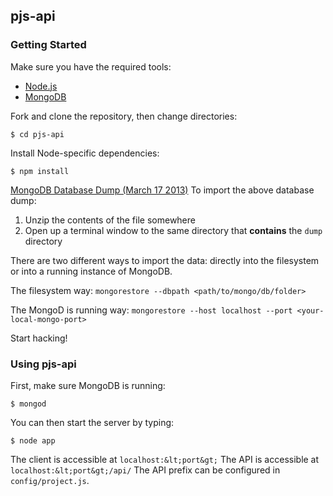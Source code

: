 ## pjs-api

### Getting Started
Make sure you have the required tools:
* [Node.js](http://nodejs.org/)
* [MongoDB](http://www.mongodb.org/)

Fork and clone the repository, then change directories:
```
$ cd pjs-api
```

Install Node-specific dependencies:
```
$ npm install
```

[MongoDB Database Dump (March 17 2013)](https://www.dropbox.com/s/245eqdb67auofyk/dump.zip)
To import the above database dump:

1. Unzip the contents of the file somewhere
2. Open up a terminal window to the same directory that **contains** the `dump` directory

There are two different ways to import the data: directly into the filesystem or into
a running instance of MongoDB.

The filesystem way:
`mongorestore --dbpath <path/to/mongo/db/folder>`

The MongoD is running way:
`mongorestore --host localhost --port <your-local-mongo-port>`

Start hacking!

### Using pjs-api
First, make sure MongoDB is running:
```
$ mongod
```

You can then start the server by typing:
```
$ node app
```
The client is accessible at `localhost:&lt;port&gt;`
The API is accessible at `localhost:&lt;port&gt;/api/`
The API prefix can be configured in `config/project.js`.
